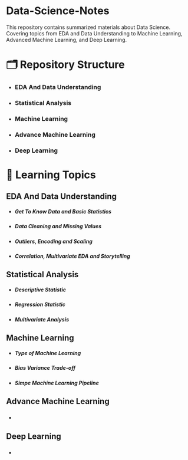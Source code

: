 # Data-Science-Notes

This repository contains summarized materials about Data Science. Covering topics from EDA and Data Understanding to Machine Learning, Advanced Machine Learning, and Deep Learning.

<h1>🗂️ Repository Structure</h1>
<ul>
  <li><h3>EDA And Data Understanding</h3></li>
  <li><h3>Statistical Analysis</h3></li>
  <li><h3>Machine Learning</h3></li>
  <li><h3>Advance Machine Learning</h3></li>
  <li><h3>Deep Learning</h3></li>
</ul>


<h1>📖 Learning Topics</h1>
<h2>EDA And Data Understanding</h2>
<ul>
  <li><h5>Get To Know Data and Basic Statistics</h5></li>
  <li><h5>Data Cleaning and Missing Values</h5></li>
  <li><h5>Outliers, Encoding and Scaling</h5></li>
  <li><h5>Correlation, Multivariate EDA and Storytelling</h5></li>
</ul>

<h2>Statistical Analysis</h2>
<ul>
  <li><h5>Descriptive Statistic</h5></li>
  <li><h5>Regression Statistic</h5></li>
  <li><h5>Multivariate Analysis</h5></li>
</ul>

<h2>Machine Learning</h2>
<ul>
  <li><h5>Type of Machine Learning</h5></li>
  <li><h5>Bias Variance Trade-off</h5></li>
  <li><h5>Simpe Machine Learning Pipeline</h5></li>
</ul>

<h2>Advance Machine Learning</h2>
<ul>
  <li><h5></h5></li>
</ul>

<h2>Deep Learning</h2>
<ul>
  <li><h5></h5></li>
</ul>
